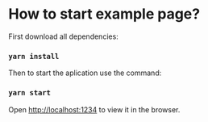 
# How to start example page?

First download all dependencies:

### `yarn install`

Then to start the aplication use the command:

### `yarn start`

Open [http://localhost:1234](http://localhost:1234) to view it in the browser.